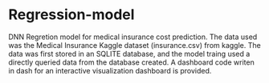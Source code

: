 # Regression-model
DNN Regretion model for medical insurance cost prediction.
The data used was the Medical Insurance Kaggle dataset (insurance.csv) from kaggle. The data was first stored in an SQLITE database, and the model traing used a directly queried data from the database created. A dashboard code writen in dash for an interactive visualization dashboard is provided. 
